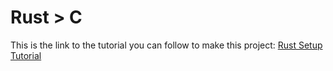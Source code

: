 #   R u s t   >   C 
This is the link to the tutorial you can follow to make this project: [Rust Setup Tutorial](https://wvmillen.github.io/comp423-course-notes/tutorials/rust-setup/)
